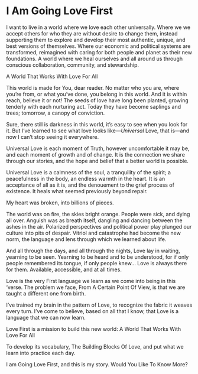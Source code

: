 # I Am Going Love First

I want to live in a world where we love each other universally. Where we we accept others for who they are without desire to change them, instead supporting them to explore and develop their most authentic, unique, and best versions of themselves. Where our economic and political systems are transformed, reimagined with caring for both people and planet as their new foundations. A world where we heal ourselves and all around us through conscious collaboration, community, and stewardship.

A World That Works With Love For All

This world is made for You, dear reader. No matter who you are, where you’re from, or what you’ve done, you belong in this world. And it is within reach, believe it or not! The seeds of love have long been planted, growing tenderly with each nurturing act. Today they have become saplings and trees; tomorrow, a canopy of conviction.

Sure, there still is darkness in this world, it’s easy to see when you look for it. But I’ve learned to see what love looks like—*Universal* Love, that is—and now I can’t stop seeing it everywhere.

Universal Love is each moment of Truth, however uncomfortable it may be, and each moment of growth and of change. It is the connection we share through our stories, and the hope and belief that a better world is possible.

Universal Love is a calmness of the soul, a tranquility of the spirit; a peacefulness in the body, an endless warmth in the heart. It is an acceptance of all as it is, and the denouement to the grief process of existence. It heals what seemed previously beyond repair. 

My heart was broken, into billions of pieces.

The world was on fire, the skies bright orange. People were sick, and dying all over. Anguish was as breath itself, dangling and dancing between the ashes in the air. Polarized perspectives and political power play plunged our culture into pits of despair. Vitriol and catastrophe had become the new norm, the language and lens through which we learned about life.

And all through the days, and all through the nights, Love lay in waiting, yearning to be seen. Yearning to be heard and to be understood, for if only people remembered its tongue, if only people knew… Love is always there for them. Available, accessible, and at all times.

Love is the very First language we learn as we come into being in this ‘verse. The problem we face, From A Certain Point Of View, is that we are taught a different one from birth.

I’ve trained my brain in the pattern of Love, to recognize the fabric it weaves every turn. I’ve come to believe, based on all that I know, that Love is a language that we can now learn.

Love First is a mission to build this new world: 
A World That Works With Love For All

To develop its vocabulary, The Building Blocks Of Love, and put what we learn into practice each day.

I am Going Love First, and this is my story. 
Would You Like To Know More?